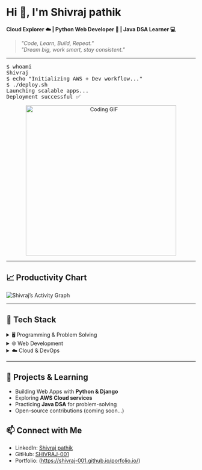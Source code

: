 # Hi 👋, I'm Shivraj pathik

**Cloud Explorer ☁️ | Python Web Developer 🐍 | Java DSA Learner 💻**  

> *"Code, Learn, Build, Repeat."*  
> *"Dream big, work smart, stay consistent."*  

---

<p align="center">
<pre>
$ whoami
Shivraj
$ echo "Initializing AWS + Dev workflow..."
$ ./deploy.sh
Launching scalable apps...
Deployment successful ✅
</pre>
</p>

<p align="center">
<img src="https://media.giphy.com/media/du3J3cXyzhj75IOgvA/giphy.gif" alt="Coding GIF" width="400"/>
</p>

---

## 📈 Productivity Chart  
![Shivraj’s Activity Graph](https://github-readme-activity-graph.vercel.app/graph?username=SHIVRAJ-001&theme=react-dark)

---

## 🧰 Tech Stack  

<details>
<summary>🖥️ Programming & Problem Solving</summary>

- Python (Web Dev, Scripting)  
- Java (Data Structures & Algorithms)  
- C++ (Problem Solving, Competitive Programming)  
- JavaScript (Frontend Basics)  

</details>

<details>
<summary>🌐 Web Development</summary>

- HTML5, CSS3, Bootstrap  
- JavaScript (ES6+) 
- ReactJs 
- Django (beginner)  

</details>

<details>
<summary>☁️ Cloud & DevOps</summary>

- AWS Cloud (exploring)  
- Git & GitHub  
- Docker basics  
- CI/CD fundamentals  

</details>

---

## 🚀 Projects & Learning  
- Building Web Apps with **Python & Django**  
- Exploring **AWS Cloud services**  
- Practicing **Java DSA** for problem-solving  
- Open-source contributions (coming soon...)  


## 📫 Connect with Me  
- LinkedIn: [Shivraj pathik](https://www.linkedin.com/in/shivraj-892500298?utm_source=share&utm_campaign=share_via&utm_content=profile&utm_medium=android_app)  
- GitHub: [SHIVRAJ-001](https://github.com/SHIVRAJ-001)  
- Portfolio: (https://shivraj-001.github.io/porfolio.io/) 
